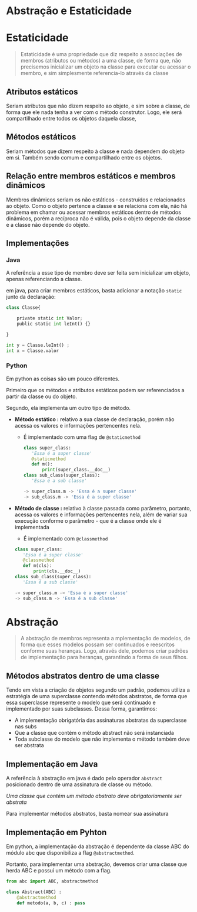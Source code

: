 # Abstração e Estaticidade

# Estaticidade

> Estaticidade é uma propriedade que diz respeito a associações de membros (atributos ou métodos) a uma classe, de forma que, não precisemos inicializar um objeto na classe para executar ou acessar o membro, e sim simplesmente referencia-lo através da classe
> 

## Atributos estáticos

Seriam atributos que não dizem respeito ao objeto, e sim sobre a classe, de forma que ele nada tenha a ver com o método construtor. Logo, ele será compartilhado entre todos os objetos daquela classe,

## Métodos estáticos

Seriam métodos que dizem respeito à classe e nada dependem do objeto em si. Também sendo comum e compartilhado entre os objetos.

## Relação entre membros estáticos e membros dinâmicos

Membros dinâmicos seriam os não estáticos - construídos e relacionados ao objeto. Como o objeto pertence a classe e se relaciona com ela, não há problema em chamar ou acessar membros estáticos dentro de métodos dinâmicos, porém a recíproca não é válida, pois o objeto depende da classe e a classe não depende do objeto.

## Implementações

### Java

A referência a esse tipo de membro deve ser feita sem inicializar um objeto, apenas referenciando a classe.

em java, para criar membros estáticos, basta adicionar a notação `static` junto da declaração:

```python
class Classe{

	private static int Valor;
	public static int leInt() {}

}

int y = Classe.leInt() ;
int x = Classe.valor
```

### Python

Em python as coisas são um pouco diferentes.

Primeiro que os métodos e atributos estáticos podem ser referenciados a partir da classe ou do objeto. 

Segundo, ela implementa um outro tipo de método.

- ********Método estático :********  relativo a sua classe de declaração, porém não acessa os valores e informações pertencentes nela.
    - É implementado com uma flag de `@staticmethod`
        
        ```python
        class super_class:
           'Essa é a super classe'
           @staticmethod
           def m():
               print(super_class.__doc__)
        class sub_class(super_class):
           'Essa é a sub classe'
        
        -> super_class.m -> 'Essa é a super classe'
        -> sub_class.m -> 'Essa é a super classe'
        ```
        
- ****************************************Método de classe :**************************************** relativo à classe passada como parâmetro, portanto, acessa os valores e informações pertencentes nela, além de variar sua execução conforme o parâmetro - que é a classe onde ele é implementada
    - É implementado com `@classmethod`
    
    ```python
    class super_class:
       'Essa é a super classe'
       @classmethod
       def m(cls):
           print(cls.__doc__)
    class sub_class(super_class):
       'Essa é a sub classe'
    
    -> super_class.m -> 'Essa é a super classe'
    -> sub_class.m -> 'Essa é a sub classe'
    ```
    

# Abstração

> A abstração de membros representa a mplementação de modelos, de forma que esses modelos possam ser continuados e reescritos conforme suas heranças. Logo, através dele, podemos criar padrões de implementação para heranças, garantindo a forma de seus filhos.
> 

## Métodos abstratos dentro de uma classe

Tendo em vista a criação de objetos segundo um padrão, podemos utiliza a estratégia de uma superclasse contendo métodos abstratos, de forma que essa superclasse represente o modelo que será continuado e implementado por suas subclasses. Dessa forma, garantimos:

- A implementação obrigatória das assinaturas abstratas da superclasse nas subs
- Que a classe que contém o método abstract não será instanciada
- Toda subclasse do modelo que não implementa o método também deve ser abstrata

## Implementação em Java

A referência à abstração em java é dado pelo operador `abstract` posicionado dentro de uma assinatura de classe ou método.

*Uma classe que contém um método abstrato deve obrigatoriamente ser abstrata*

Para implementar métodos abstratos, basta nomear sua assinatura

## Implementação em Pyhton

Em python, a implementação da abstração é dependente da classe ABC do módulo abc que disponibiliza a flag `@abstractmethod`.

Portanto, para implementar uma abstração, devemos criar uma classe que herda ABC e possuí um método com a flag.

```python
from abc import ABC, abstractmethod

class Abstract(ABC) :
	@abstractmethod
	def metodo(a, b, c) : pass
```
